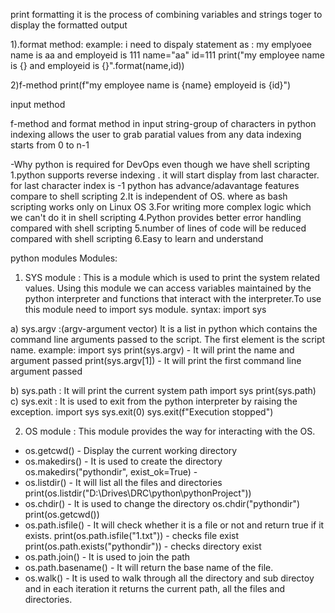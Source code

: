 print formatting
it is the process of combining variables and strings toger to display the formatted output

1).format method:
example:
i need to dispaly statement as : my emplyoee name is aa and employeid is 111
name="aa"
id=111
print("my employee name is {} and employeid is {}".format(name,id))


2)f-method
print(f"my employee name is {name} employeid is {id}")

input method

f-method and format method in input
string-group of characters in python indexing allows the user to grab paratial values from any data
indexing starts from 0 to n-1 

-Why python is required for DevOps even though we have shell scripting 
1.python supports reverse indexing . it will start display from last character. for last character index is -1
  python has advance/adavantage features compare to shell scripting
2.It is independent of OS. where as bash scripting works only on Linux OS
3.For writing more complex logic which we can't do it in shell scripting
4.Python provides better error handling compared with shell scripting
5.number of lines of code will be reduced compared with shell scripting
6.Easy to learn and understand

python modules
Modules:
1) SYS module : This is a module which is used to print the system related 
values. Using this module we can access variables maintained by the 
python interpreter and functions that interact with the interpreter.To 
use this module need to import sys module.
syntax: import sys

 a) sys.argv :(argv-argument vector) It is a list in python which contains the command line 
   arguments passed to the script. The first element is the script name. 
   example: import sys
   print(sys.argv) - It will print the name and argument passed
   print(sys.argv[1]) - It will print the first command line argument passed
   
 b) sys.path : It will print the current system path
   import sys
   print(sys.path) 
 c) sys.exit : It is used to exit from the python interpreter by raising the exception.
    import sys
    sys.exit(0)
    sys.exit(f"Execution stopped")

    
2) OS module : This module provides the way for interacting with the OS.
 
 - os.getcwd() - Display the current working directory
 - os.makedirs() - It is used to create the directory
    os.makedirs("pythondir", exist_ok=True) -
 - os.listdir() - It will list all the files and directories
    print(os.listdir("D:\\Drives\\DRC\\python\\pythonProject"))
 - os.chdir() - It is used to change the directory
    os.chdir("pythondir")
    print(os.getcwd())
 - os.path.isfile() - It will check whether it is a file or not and return true if it exists.
    print(os.path.isfile("1.txt")) - checks file exist
    print(os.path.exists("pythondir")) - checks directory exist
 - os.path.join() - It is used to join the path
 - os.path.basename() - It will return the base name of the file.
 - os.walk() - It is used to walk through all the directory and sub directoy and in each iteration it returns the current path, all the files and 
               directories.
